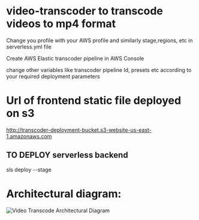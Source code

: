 # video-transcoder to transcode videos to mp4 format

Change you profile with your AWS profile and similarly stage,regions, etc in serverless.yml file

Create AWS Elastic transcoder pipeline in AWS Console

change other variables like transcoder pipeline Id, presets etc according to your required deployment parameters

# Url of frontend static file deployed on s3

http://transcoder-deployment-bucket.s3-website-us-east-1.amazonaws.com

## TO DEPLOY serverless backend

sls deploy --stage <STAGE>

# Architectural diagram:
![Video Transcode Architectural Diagram](https://user-images.githubusercontent.com/42226841/103120502-2090bc00-46a0-11eb-97c3-b191c0581458.jpeg)


